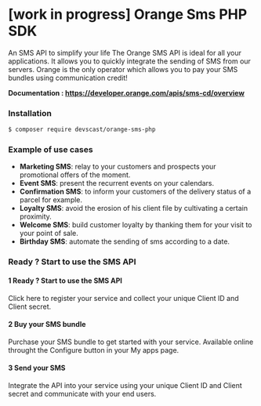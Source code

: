 # [work in progress] Orange Sms PHP SDK
An SMS API to simplify your life
The Orange SMS API is ideal for all your applications.
It allows you to quickly integrate the sending of SMS from our servers. 
Orange is the only operator which allows you to pay your SMS bundles using communication credit!

**Documentation : https://developer.orange.com/apis/sms-cd/overview**

### Installation
```bash
$ composer require devscast/orange-sms-php
```

### Example of use cases
* **Marketing SMS**: relay to your customers and prospects your promotional offers of the moment.
* **Event SMS**: present the recurrent events on your calendars.
* **Confirmation SMS**: to inform your customers of the delivery status of a parcel for example.
* **Loyalty SMS**: avoid the erosion of his client file by cultivating a certain proximity.
* **Welcome SMS**: build customer loyalty by thanking them for your visit to your point of sale.
* **Birthday SMS**: automate the sending of sms according to a date.

### Ready ? Start to use the SMS API
#### 1 Ready ? Start to use the SMS API
Click here to register your service and collect your unique Client ID and Client secret.

#### 2 Buy your SMS bundle
Purchase your SMS bundle to get started with your service. 
Available online throught the Configure button in your My apps page.

#### 3 Send your SMS
Integrate the API into your service using your unique 
Client ID and Client secret and communicate with your end users.

